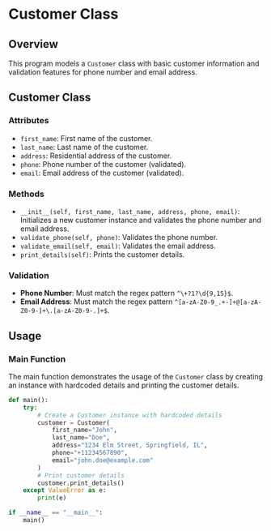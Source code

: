 # Customer Class

## Overview
This program models a `Customer` class with basic customer information and validation features for phone number and email address.

## Customer Class

### Attributes
- `first_name`: First name of the customer.
- `last_name`: Last name of the customer.
- `address`: Residential address of the customer.
- `phone`: Phone number of the customer (validated).
- `email`: Email address of the customer (validated).

### Methods
- `__init__(self, first_name, last_name, address, phone, email)`: Initializes a new customer instance and validates the phone number and email address.
- `validate_phone(self, phone)`: Validates the phone number.
- `validate_email(self, email)`: Validates the email address.
- `print_details(self)`: Prints the customer details.

### Validation
- **Phone Number**: Must match the regex pattern `^\+?1?\d{9,15}$`.
- **Email Address**: Must match the regex pattern `^[a-zA-Z0-9_.+-]+@[a-zA-Z0-9-]+\.[a-zA-Z0-9-.]+$`.

## Usage

### Main Function
The main function demonstrates the usage of the `Customer` class by creating an instance with hardcoded details and printing the customer details.

```python
def main():
    try:
        # Create a Customer instance with hardcoded details
        customer = Customer(
            first_name="John",
            last_name="Doe",
            address="1234 Elm Street, Springfield, IL",
            phone="+11234567890",
            email="john.doe@example.com"
        )
        # Print customer details
        customer.print_details()
    except ValueError as e:
        print(e)

if __name__ == "__main__":
    main()
